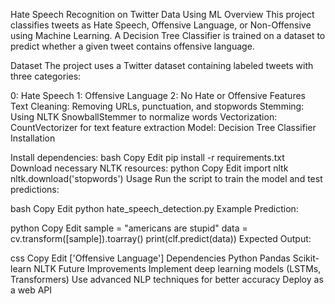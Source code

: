 Hate Speech Recognition on Twitter Data Using ML
Overview
This project classifies tweets as Hate Speech, Offensive Language, or Non-Offensive using Machine Learning. A Decision Tree Classifier is trained on a dataset to predict whether a given tweet contains offensive language.

Dataset
The project uses a Twitter dataset containing labeled tweets with three categories:

0: Hate Speech
1: Offensive Language
2: No Hate or Offensive
Features
Text Cleaning: Removing URLs, punctuation, and stopwords
Stemming: Using NLTK SnowballStemmer to normalize words
Vectorization: CountVectorizer for text feature extraction
Model: Decision Tree Classifier
Installation

Install dependencies:
bash
Copy
Edit
pip install -r requirements.txt
Download necessary NLTK resources:
python
Copy
Edit
import nltk
nltk.download('stopwords')
Usage
Run the script to train the model and test predictions:

bash
Copy
Edit
python hate_speech_detection.py
Example Prediction:

python
Copy
Edit
sample = "americans are stupid"
data = cv.transform([sample]).toarray()
print(clf.predict(data))
Expected Output:

css
Copy
Edit
['Offensive Language']
Dependencies
Python
Pandas
Scikit-learn
NLTK
Future Improvements
Implement deep learning models (LSTMs, Transformers)
Use advanced NLP techniques for better accuracy
Deploy as a web API
